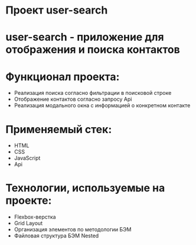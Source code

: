 # Проект user-search
# user-search - приложение для отображения и поиска контактов

# Функционал проекта:
* Реализация поиска согласно фильтрации в поисковой строке
* Отображение контактов согласно запросу Api
* Реализация модального окна с информацией о конкретном контакте

# Применяемый стек:
* HTML
* CSS
* JavaScript
* Api

# Технологии, используемые на проекте:
* Flexbox-верстка
* Grid Layout
* Организация элементов по методологии БЭМ
* Файловая структура БЭМ Nested
